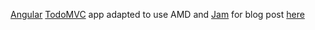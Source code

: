 [Angular](http://angularjs.org/) [TodoMVC](https://github.com/addyosmani/todomvc/tree/master/architecture-examples/angularjs) app adapted to use AMD and [Jam](http://jamjs.org) for blog post [here](http://btilford.blogspot.com/2012/08/modularizing-angular-app-with-amd.html)
